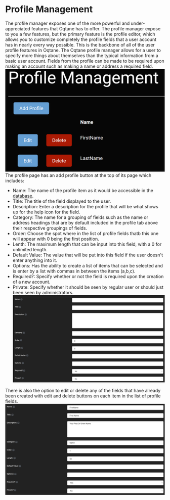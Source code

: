 # Profile Management

The profile manager exposes one of the more powerful and under-appreciated features that Oqtane has to offer\. The profile manager expose to you a few features, but the primary feature is the profile editor, which allows you to customize completely the profile fields that a user account has in nearly every way possible\. This is the backbone of all of the user profile features in Oqtane\.
The Oqtane profile manager allows for a user to specify more things about themselves than the typical information from a basic user account\. Fields from the profile can be made to be required upon making an account such as making a name or address a required field\.
![profile-management](./assets/profile-management.png)
The profile page has an add profile button at the top of its page which includes:
* Name: The name of the profile item as it would be accessible in the [database](../HostAdministration/sql-management.md)\.
* Title: The title of the field displayed to the user\.
* Description: Enter a description for the profile that will be what shows up for the help icon for the field\.
* Category: The name for a grouping of fields such as the name or address headings that are by default included in the profile tab above their respective groupings of fields\.
* Order: Choose the spot where in the list of profile fields thatb this one will appear with 0 being the first position\.
* Lenth: The maximum length that can be input into this field, with a 0 for unlimited length\.
* Default Value: The value that will be put into this field if the user doesn't enter anything into it\.
* Options: Has the ability to create a list of items that can be selected and is enter by a list with commas in between the items \(a,b,c\)\.
* Required?: Specify whether or not the field is required upon the creation of a new account\.
* Private: Specify whether it should be seen by regular user or should just been seen by administrators\.
![add-profile](./assets/add-profile.png)

There is also the option to edit or delete any of the fields that have already been created with edit and delete buttons on each item in the list of profile fields\.
![edit-profile](./assets/edit-profile.png)